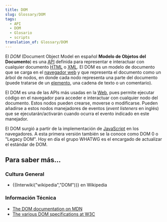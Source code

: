 ```yaml
---
title: DOM
slug: Glossary/DOM
tags:
  - API
  - DOM
  - Glosario
  - scripts
translation_of: Glossary/DOM
---
```


El _DOM_ (Document Object Model en español **Modelo de Objetos del Documento**) es una [API](/es/docs/Glossary/API) definida para representar e interactuar con cualquier documento [HTML](/es/docs/Glossary/HTML) o [XML](/es/docs/Glossary/XML). El DOM es un modelo de documento que se carga en el [navegador web](/es/docs/Glossary/Browser) y que representa el documento como un árbol de nodos, en donde cada nodo representa una parte del documento (puede tratarse de un [elemento](/es/docs/Glossary/element), una cadena de texto o un comentario).

El DOM es una de las APIs más usadas en la [Web](/es/docs/Glossary/World_Wide_Web), pues permite ejecutar código en el navegador para acceder e interactuar con cualquier nodo del documento. Estos nodos pueden crearse, moverse o modificarse. Pueden añadirse a estos nodos manejadores de eventos (_event listeners_ en inglés) que se ejecutarán/activarán cuando ocurra el evento indicado en este manejador.

El DOM surgió a partir de la implementación de [JavaScript](/es/docs/Glossary/JavaScript) en los navegadores. A esta primera versión también se la conoce como DOM 0 o "Legacy DOM". Hoy en día el grupo WHATWG es el encargado de actualizar el estándar de DOM.

## Para saber más...

### Cultura General

- {{Interwiki("wikipedia","DOM")}} en Wikipedia

### Información Técnica

- [The DOM documentation on MDN](/en-US/docs/DOM)
- [The various DOM specifications at W3C](http://www.w3.org/DOM/DOMTR)
